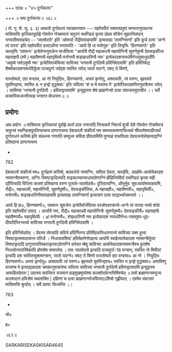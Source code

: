 +++
title = "४५ दुर्गाकल्पः"

+++
॥ अथ दुर्गाकल्पः॥ ॥६८॥

( वो. गृ. शे. सू. ३. ३) अथातो दुर्गाकल्पं व्याख्यास्यामः --- यज्ञोपवीतं रक्तपद्मपुष्पं सम्भारानुपकल्प्य मासिमासि कृत्तिकापूर्वाह्ने गोमयेन गोचममात्रं चतुरनं स्थण्डिलं कृत्वा प्रोक्ष्य शौचेन सुव्रतस्तिष्ठन् भगवतीमावाहयेत् -- 'जातवेदसे' इति 'ओमार्या रौद्रीमावाहयामि' इत्यावाह्य ‘तामग्निवर्णा' इति कूर्च दत्वा 'अग्ने त्वं पारय' इति यज्ञोपवीतं दत्वाऽथैनां स्नापयति - 'आपो हि धा मयोभुवः' इति तिसृभिः 'हिरण्यवर्णाः' इति चतसृभिः ‘पवमानः' इत्येतेनानुवाकेन मार्जयित्वा "आर्यायै रौद्यै महाकाल्यै महायोगिन्यै सुवर्णपुष्प्यै देवसङ्कीत्य महायज्ञयै (श्यै ) महावैष्णव्यै महापृथिव्यै मनोगम्यै शङ्खधारिण्यै नमः' इत्येकादशनामधेयैर्गन्धपुष्पधूपदीपैः ‘अमुष्ये नमोऽमुष्यै नमः' इत्येतैरेवार्चयित्वा सावित्र्या ‘भगवत्यै दुर्गादेव्यै हविनिवेदयामि' इति हविनिवेद्य शेषमेकादशनामधेयैर्तुत्वा पञ्चदुर्गा जपेद्दश स्वस्ति जपेत् जातो यदग्ने, वषट् ते विष्णो,

वास्तोष्पते, एवा वन्दस्व, आ नो नियुद्भिः, हिरण्यवर्णाः, अभयं कृणोतु, अश्वावतीः, त्वं वरुणः, बृहस्पते युवमिन्द्रश्च, स्वस्ति A न इन्द्रो वृद्धश्रवाः' इति जपित्वा 'शं च मे मयश्च मे' इत्येतैरेकादशभिरनुवाकैश्च जपेत् । साविम्या 'भगवत्यै दुर्गादेव्यै । हविरुद्वासयामि' इत्युद्वास्य शेषं ब्राह्मणेभ्यो दत्वा संवत्सरमुपासीत ।। सर्वे कामास्सिध्यन्तीत्याह भगवान बोधायनः॥ ॥
## प्रयोगः
अथ प्रयोगः ॥ मासिमास कृत्तिकायां पूर्वाह्ने कर्ता प्रातः स्नानादि नित्यकर्म निवर्त्य शुचौ देशे गोमयेन गोचर्ममात्रं चतुरस्रं स्थण्डिलमुपलिप्याचम्य प्राणानायम्य देशकालौ संकीर्त्य मम समस्तकामनासिध्यर्थ श्रीपरमेश्वरप्रीत्यर्थं दुर्गाराधनं करिष्ये इति संकल्प्य गणपतिं सम्पूज्य सविता प्रीयतामिति पुण्याहं वाचयित्वा देवयजनोलेखनाद्यग्निं प्रतिष्ठाप्य प्राणानायम्य

-

762

देशकालौ संकीर्त्य मम० दुर्गाहामं करिष्ये, बलवर्धनो नामाग्निः, सविता देवता, चरुर्हविः, उपहोमे-आर्यायेकादश नाममन्त्रैश्चरुणा, अग्निः स्विष्टकृदित्यादि सङ्कल्प्यान्वाधायाग्रेणाग्निं ब्रीहिभिर्यवैर्वा स्थण्डिलं कृत्वा मही द्यौरित्यादि विधिना कलशं प्रतिष्ठाप्य वरुण पूजाते-जातवेदसे० दुरितात्यग्निः, ओंभूर्भुवः सुवःआर्यामावाहयामि, रौद्री०, महाकाली, महायोगिनी, सुवर्णपुष्पी०, देवसङ्कीतिक, A महायज्ञी०, महावैष्णवी०, महापृथिवीं०, मनोगमी० शङ्खधारिणीमावाहयामि इत्यावाह्य तामग्निवर्णा इत्यासनं दत्वा पाद्यार्थ्याचमनाते ।।

आपो हि प्रा०, हिरण्यवर्णाः०, पवमानः सुवर्जनः इत्येतैर्मार्जयित्वा वस्त्रोपवस्त्रान्ते-अग्ने त्वं पारया नव्यो शंयोः इति यज्ञोपवीतं दयात् । आर्यायै नमः, रौद्यै० महाकाळ्यै महायोगिन्यैः सुवर्णपुष्प्यै० देवसङ्कीर्यै० महायज्ञयैः महावैष्णव्यै० महापृथिव्यैः । al मनोगम्यै०, शंखधारिण्यै नमः इत्येकादश नामधेयैर्गन्ध-रक्तपुष्प-धूप-दीपादिभिरभ्यर्च्य सावित्र्या भगवत्यै दुर्गादेव्यै हविनिवेदयामि ।

इति हविनिवेदयेत् । देवस्य त्वेत्यादि सवित्रे हविर्निरुप्य प्रतिष्ठिताभिधारणान्ते सावित्र्या पक्व हुत्वा स्विष्टकृतमवदायान्त परिधौ । निधायावशिष्टं हविर्मक्षणेनोपहत्य आर्यायै स्वाहेत्यायेकादश नाममन्त्रैर्तुत्वा स्विष्टकृदादि प्रागुत्तरपरिषकात्कृत्वाऽग्रेणाग्निं दर्भस्त म्बेषु सावित्र्या आर्यायेकादशनाममन्त्रैश्च हुतशेष निधायोत्तरपरिषेकादि होमशेष समापयेत् । ततः जातवेदसे इत्यादि पञ्चदुर्गा-18 मन्त्रान्, स्वस्ति नो मिमीतां इत्यादि दश स्वस्तिसूक्तमन्त्रान्, जातो यदग्ने० वषट् ते विष्णो वास्तोष्पते एवा वन्दस्व० आ नो । नियुद्भिः हिरण्यवर्णाः० अभयं कृणोतु० अश्वावतीः त्वं वरुणः० बृहस्पते युवमिन्द्रश्च० स्वस्ति न इन्द्रो वृद्धश्रवाः० अमाविष्णू वाजश्च मे इत्याद्यकादश चमकानुवाकांश्च जपित्वा सावित्र्या भगवत्यै दुर्गादेव्यै हविरुद्वासयामि इत्युद्वास्य आवाहितदेवता | उदास्य सपरिवार यजमानं प्राइमुखमुपवेश्य कलशोदकेनाभिषिश्चेत् ॥ ततो ब्राह्मणान्सम्पूज्य कलशदानं हविःशेषं यथाशक्ति | दक्षिणां च दत्वा ब्राह्मणान्भोजयित्वाऽऽशिषो गृह्णीयात् । एवमेव संवत्सरं मासिमासि कुर्यात् । सर्वे कामाः सिध्यन्ति ।।

763

-

चो०

ब्र०

॥६९॥

SARKARISEKASKISAR4645